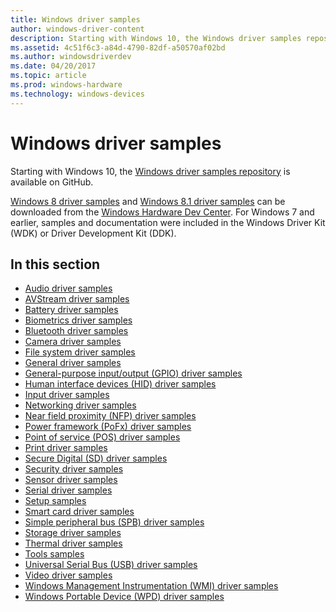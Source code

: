 ```yaml
---
title: Windows driver samples
author: windows-driver-content
description: Starting with Windows 10, the Windows driver samples repository is available on GitHub.
ms.assetid: 4c51f6c3-a84d-4790-82df-a50570af02bd
ms.author: windowsdriverdev
ms.date: 04/20/2017
ms.topic: article
ms.prod: windows-hardware
ms.technology: windows-devices
---
```


# Windows driver samples


Starting with Windows 10, the [Windows driver samples repository](http://go.microsoft.com/fwlink/p/?LinkId=616507) is available on GitHub.

[Windows 8 driver samples](http://go.microsoft.com/fwlink/p/?LinkId=616509) and [Windows 8.1 driver samples](http://go.microsoft.com/fwlink/p/?LinkId=618052) can be downloaded from the [Windows Hardware Dev Center](http://go.microsoft.com/fwlink/p/?LinkId=616506). For Windows 7 and earlier, samples and documentation were included in the Windows Driver Kit (WDK) or Driver Development Kit (DDK).

## In this section


-   [Audio driver samples](audio-driver-samples.md)
-   [AVStream driver samples](avstream-driver-samples.md)
-   [Battery driver samples](battery-driver-samples.md)
-   [Biometrics driver samples](biometrics-driver-samples.md)
-   [Bluetooth driver samples](bluetooth-driver-samples.md)
-   [Camera driver samples](camera-driver-samples.md)
-   [File system driver samples](file-system-driver-samples.md)
-   [General driver samples](general-driver-samples.md)
-   [General-purpose input/output (GPIO) driver samples](general-purpose-input-output--gpio--driver-samples.md)
-   [Human interface devices (HID) driver samples](human-interface-devices--hid--driver-samples.md)
-   [Input driver samples](input-driver-samples.md)
-   [Networking driver samples](networking-driver-samples.md)
-   [Near field proximity (NFP) driver samples](near-field-proximity--nfp--driver-samples.md)
-   [Power framework (PoFx) driver samples](power-framework--pofx--driver-samples.md)
-   [Point of service (POS) driver samples](point-of-service--pos--driver-samples.md)
-   [Print driver samples](print-driver-samples.md)
-   [Secure Digital (SD) driver samples](secure-digital--sd--driver-samples.md)
-   [Security driver samples](security-driver-samples.md)
-   [Sensor driver samples](sensor-driver-samples.md)
-   [Serial driver samples](serial-driver-samples.md)
-   [Setup samples](driver-setup-samples.md)
-   [Smart card driver samples](smart-card-driver-samples.md)
-   [Simple peripheral bus (SPB) driver samples](simple-peripheral-bus--spb--driver-samples.md)
-   [Storage driver samples](storage-driver-samples.md)
-   [Thermal driver samples](thermal-driver-samples.md)
-   [Tools samples](driver-tools-samples.md)
-   [Universal Serial Bus (USB) driver samples](universal-serial-bus--usb--driver-samples.md)
-   [Video driver samples](video-driver-samples.md)
-   [Windows Management Instrumentation (WMI) driver samples](windows-management-instrumentation--wmi--driver-samples.md)
-   [Windows Portable Device (WPD) driver samples](windows-portable-device--wpd--driver-samples.md)

 

 




